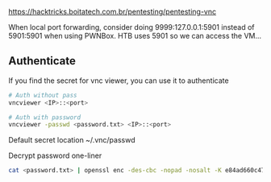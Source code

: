 https://hacktricks.boitatech.com.br/pentesting/pentesting-vnc

When local port forwarding, consider doing 9999:127.0.0.1:5901 instead of 5901:5901 when using PWNBox. HTB uses 5901 so we can access the VM...
## Authenticate
If you find the secret for vnc viewer, you can use it to authenticate
```bash
# Auth without pass
vncviewer <IP>::<port>

# Auth with password
vncviewer -passwd <password.txt> <IP>::<port>
```

Default secret location 
	~/.vnc/passwd

Decrypt password one-liner
``` bash
cat <password.txt> | openssl enc -des-cbc -nopad -nosalt -K e84ad660c4721ae0 -iv 0000000000000000 -d
```
